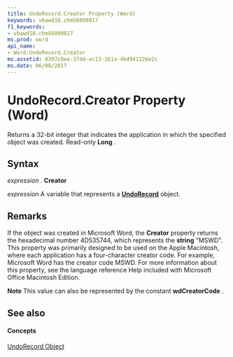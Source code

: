```yaml
---
title: UndoRecord.Creator Property (Word)
keywords: vbawd10.chm56099817
f1_keywords:
- vbawd10.chm56099817
ms.prod: word
api_name:
- Word.UndoRecord.Creator
ms.assetid: 8397c8ee-37d4-ec13-161a-4bd941226e2c
ms.date: 06/08/2017
---
```



# UndoRecord.Creator Property (Word)

Returns a 32-bit integer that indicates the application in which the specified object was created. Read-only  **Long** .


## Syntax

 _expression_ . **Creator**

 _expression_ A variable that represents a **[UndoRecord](Word.UndoRecord.md)** object.


## Remarks

If the object was created in Microsoft Word, the  **Creator** property returns the hexadecimal number 4D535744, which represents the **string** "MSWD". This property was primarily designed to be used on the Apple Macintosh, where each application has a four-character creator code. For example, Microsoft Word has the creator code MSWD. For more information about this property, see the language reference Help included with Microsoft Office Macintosh Edition.


 **Note**  This value can also be represented by the constant  **wdCreatorCode** .


## See also


#### Concepts


[UndoRecord Object](Word.UndoRecord.md)

